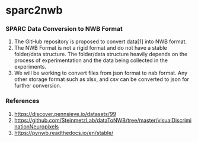 # sparc2nwb

### SPARC Data Conversion to NWB Format
1. The GitHub repository is proposed to convert data[1] into NWB format.
2. The NWB Format is not a rigid format and do not have a stable folder/data structure. The folder/data structure heavily depends on the process of experimentation and the data being collected in the experiments.
3. We will be working to convert files from json format to nab format. Any other storage format such as xlsx, and csv can be converted to json for further conversion.

### References
1. https://discover.pennsieve.io/datasets/99
2. https://github.com/SteinmetzLab/dataToNWB/tree/master/visualDiscriminationNeuropixels
3. https://pynwb.readthedocs.io/en/stable/
